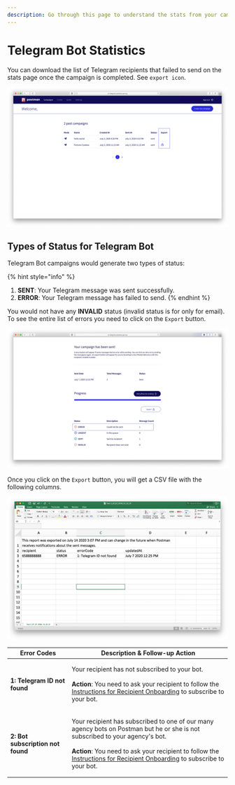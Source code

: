 ```yaml
---
description: Go through this page to understand the stats from your campaign.
---
```


# Telegram Bot Statistics

You can download the list of Telegram recipients that failed to send on the stats page once the campaign is completed. See `export icon`.

![](../../../.gitbook/assets/telegram-stat-export.png)

## Types of Status for Telegram Bot

Telegram Bot campaigns would generate two types of status:

{% hint style="info" %}
1. **SENT**: Your Telegram message was sent successfully.
2. **ERROR**: Your Telegram message has failed to send.
{% endhint %}

You would not have any **INVALID** status (invalid status is for only for email). To see the entire list of errors you need to click on the `Export` button.

![](<../../../.gitbook/assets/postman-telegram-stat-2 (1) (1).jpg>)

Once you click on the `Export` button, you will get a CSV file with the following columns.

![](../../../.gitbook/assets/postman-telegram-stat.jpg)

| Error Codes                       | Description & Follow-up Action                                                                                                                                                                                                                                                                                                                                                                       |
| --------------------------------- | ---------------------------------------------------------------------------------------------------------------------------------------------------------------------------------------------------------------------------------------------------------------------------------------------------------------------------------------------------------------------------------------------------- |
| **1: Telegram ID not found**      | <p>Your recipient has not subscribed to your bot.<br><br><strong>Action</strong>: You need to ask your recipient to follow the <a href="https://guide.postman.gov.sg/campaign-guide/quick-start/telegram-bot/instructions-recipient-telegram">Instructions for Recipient Onboarding</a> to subscribe to your bot.</p>                                                                                |
| **2: Bot subscription not found** | <p>Your recipient has subscribed to one of our many agency bots on Postman but he or she is not subscribed to your agency's bot.<br><br><strong>Action</strong>: You need to ask your recipient to follow the <a href="https://guide.postman.gov.sg/campaign-guide/quick-start/telegram-bot/instructions-recipient-telegram">Instructions for Recipient Onboarding</a> to subscribe to your bot.</p> |
